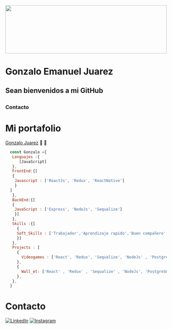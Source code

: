 <img src="https://i.pinimg.com/originals/b8/83/3a/b8833a9da1cf3e190ae5b0fb6f2e8c6f.jpg" width="100%" height="150"/>

<h1>Gonzalo Emanuel Juarez</h1>

<h2>Sean bienvenidos a mi GitHub <h2>

  <h3>Contacto</h3>


 
 # Mi portafolio
 [Gonzalo Juarez](https://gonzalo-juarez-portoflio.vercel.app/) 🚀 🚀

  
```javascript
  const Gonzalo ={
   Lenguajes :{
      [JavaScript]
   },
   FrontEnd:{[
   {   
    Javascript : ['ReactJs', 'Redux', 'ReactNative'] 
    }
  ]
   },
   BackEnd:{[
   {
    JavaScript : ['Express', 'NodeJs', 'Sequalize']
    }]
   },
   Skills :{[
     {
     Soft_Skills : ['Trabajador','Aprendizaje rapido','Buen compañero',]
     }] 
   },
   Projects : [
     {
       Videogames : ['React', 'Redux', 'Sequalize', 'NodeJs' , 'PostgreSQL' ]
     },
     {
       Wall_et: ['React' , 'Redux' , 'Sequalize' , 'NodeJs', 'PostgreSQL']
     },
   },
  }
```
# Contacto
[![LinkedIn](https://cdn-icons-png.flaticon.com/128/145/145807.png)](https://www.linkedin.com/in/gonzalo-juarez-o2/)
[![Instagram](https://cdn-icons-png.flaticon.com/128/2111/2111463.png)](https://www.instagram.com/gonzaloejuarez/)



